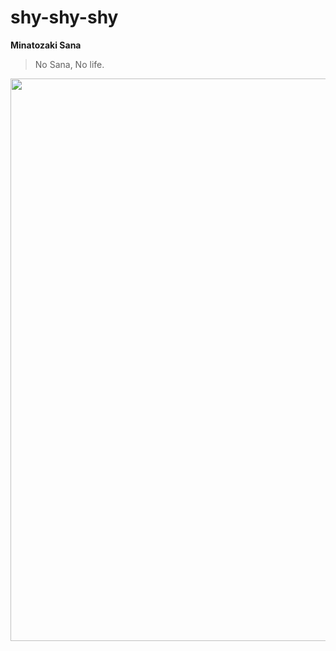# shy-shy-shy

__Minatozaki Sana__

> No Sana, No life.


<img src="https://lh3.googleusercontent.com/N-OI71sjokcQ0vI7jr1_OJKE277lCy29gMwMk4ChQqr7BtdFhb_pybiUFYxymO30ByE9xmDnqK8UutQ3nYKwmIUMvwUU0g206rA=w960-rj-nu-e365" width="600" height="900">
